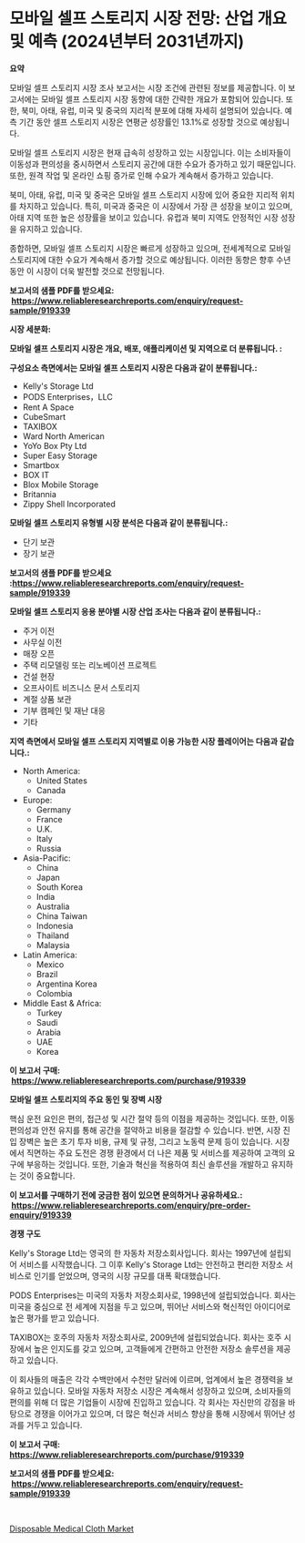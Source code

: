 <p><h1>모바일 셀프 스토리지 시장 전망: 산업 개요 및 예측 (2024년부터 2031년까지)</h1></p><p><strong>요약</strong></p>
<p><p>모바일 셀프 스토리지 시장 조사 보고서는 시장 조건에 관련된 정보를 제공합니다. 이 보고서에는 모바일 셀프 스토리지 시장 동향에 대한 간략한 개요가 포함되어 있습니다. 또한, 북미, 아태, 유럽, 미국 및 중국의 지리적 분포에 대해 자세히 설명되어 있습니다. 예측 기간 동안 셀프 스토리지 시장은 연평균 성장률인 13.1%로 성장할 것으로 예상됩니다.</p><p>모바일 셀프 스토리지 시장은 현재 급속히 성장하고 있는 시장입니다. 이는 소비자들이 이동성과 편의성을 중시하면서 스토리지 공간에 대한 수요가 증가하고 있기 때문입니다. 또한, 원격 작업 및 온라인 쇼핑 증가로 인해 수요가 계속해서 증가하고 있습니다.</p><p>북미, 아태, 유럽, 미국 및 중국은 모바일 셀프 스토리지 시장에 있어 중요한 지리적 위치를 차지하고 있습니다. 특히, 미국과 중국은 이 시장에서 가장 큰 성장을 보이고 있으며, 아태 지역 또한 높은 성장률을 보이고 있습니다. 유럽과 북미 지역도 안정적인 시장 성장을 유지하고 있습니다.</p><p>종합하면, 모바일 셀프 스토리지 시장은 빠르게 성장하고 있으며, 전세계적으로 모바일 스토리지에 대한 수요가 계속해서 증가할 것으로 예상됩니다. 이러한 동향은 향후 수년 동안 이 시장이 더욱 발전할 것으로 전망됩니다.</p></p>
<p><strong>보고서의 샘플 PDF를 받으세요: &nbsp;<a href="https://www.reliableresearchreports.com/enquiry/request-sample/919339">https://www.reliableresearchreports.com/enquiry/request-sample/919339</a></strong></p>
<p><strong>시장 세분화:</strong></p>
<p><strong> 모바일 셀프 스토리지 시장은 개요, 배포, 애플리케이션 및 지역으로 더 분류됩니다. :</strong></p>
<p><strong>구성요소 측면에서는 모바일 셀프 스토리지 시장은 다음과 같이 분류됩니다.:</strong></p>
<p><ul><li>Kelly's Storage Ltd</li><li>PODS Enterprises，LLC</li><li>Rent A Space</li><li>CubeSmart</li><li>TAXIBOX</li><li>Ward North American</li><li>YoYo Box Pty Ltd</li><li>Super Easy Storage</li><li>Smartbox</li><li>BOX IT</li><li>Blox Mobile Storage</li><li>Britannia</li><li>Zippy Shell Incorporated</li></ul></p>
<p><strong> 모바일 셀프 스토리지 유형별 시장 분석은 다음과 같이 분류됩니다.:</strong></p>
<p><ul><li>단기 보관</li><li>장기 보관</li></ul></p>
<p><strong>보고서의 샘플 PDF를 받으세요 :<a href="https://www.reliableresearchreports.com/enquiry/request-sample/919339">https://www.reliableresearchreports.com/enquiry/request-sample/919339</a></strong></p>
<p><strong> 모바일 셀프 스토리지 응용 분야별 시장 산업 조사는 다음과 같이 분류됩니다.:</strong></p>
<p><ul><li>주거 이전</li><li>사무실 이전</li><li>매장 오픈</li><li>주택 리모델링 또는 리노베이션 프로젝트</li><li>건설 현장</li><li>오프사이트 비즈니스 문서 스토리지</li><li>계절 상품 보관</li><li>기부 캠페인 및 재난 대응</li><li>기타</li></ul></p>
<p><strong>지역 측면에서 모바일 셀프 스토리지 지역별로 이용 가능한 시장 플레이어는 다음과 같습니다.:</strong></p>
<p><ul>
    <li>
        North America:
        <ul>
            <li>United States</li>
            <li>Canada</li>
        </ul>
    </li>
    <li>
        Europe:
        <ul>
            <li>Germany</li>
            <li>France</li>
            <li>U.K.</li>
            <li>Italy</li>
            <li>Russia</li>
        </ul>
    </li>
    <li>
        Asia-Pacific:
        <ul>
            <li>China</li>
            <li>Japan</li>
            <li>South Korea</li>
            <li>India</li>
            <li>Australia</li>
            <li>China Taiwan</li>
            <li>Indonesia</li>
            <li>Thailand</li>
            <li>Malaysia</li>
        </ul>
    </li>
    <li>
        Latin America:
        <ul>
            <li>Mexico</li>
            <li>Brazil</li>
            <li>Argentina Korea</li>
            <li>Colombia</li>
        </ul>
    </li>
    <li>
        Middle East & Africa:
        <ul>
            <li>Turkey</li>
            <li>Saudi</li>
            <li>Arabia</li>
            <li>UAE</li>
            <li>Korea</li>
        </ul>
    </li>
    </ul></p>
<p><strong>이 보고서 구매: &nbsp;<a href="https://www.reliableresearchreports.com/purchase/919339">https://www.reliableresearchreports.com/purchase/919339</a></strong></p>
<p><strong>모바일 셀프 스토리지의 주요 동인 및 장벽 시장</strong></p>
<p><p>핵심 운전 요인은 편의, 접근성 및 시간 절약 등의 이점을 제공하는 것입니다. 또한, 이동 편의성과 안전 유지를 통해 공간을 절약하고 비용을 절감할 수 있습니다. 반면, 시장 진입 장벽은 높은 초기 투자 비용, 규제 및 규정, 그리고 노동력 문제 등이 있습니다. 시장에서 직면하는 주요 도전은 경쟁 환경에서 더 나은 제품 및 서비스를 제공하여 고객의 요구에 부응하는 것입니다. 또한, 기술과 혁신을 적용하여 최신 솔루션을 개발하고 유지하는 것이 중요합니다.</p></p>
<p><strong>이 보고서를 구매하기 전에 궁금한 점이 있으면 문의하거나 공유하세요.: &nbsp;<a href="https://www.reliableresearchreports.com/enquiry/pre-order-enquiry/919339">https://www.reliableresearchreports.com/enquiry/pre-order-enquiry/919339</a></strong></p>
<p><strong>경쟁 구도</strong></p>
<p><p>Kelly's Storage Ltd는 영국의 한 자동차 저장소회사입니다. 회사는 1997년에 설립되어 서비스를 시작했습니다. 그 이후 Kelly's Storage Ltd는 안전하고 편리한 저장소 서비스로 인기를 얻었으며, 영국의 시장 규모를 대폭 확대했습니다.</p><p>PODS Enterprises는 미국의 자동차 저장소회사로, 1998년에 설립되었습니다. 회사는 미국을 중심으로 전 세계에 지점을 두고 있으며, 뛰어난 서비스와 혁신적인 아이디어로 높은 평가를 받고 있습니다.</p><p>TAXIBOX는 호주의 자동차 저장소회사로, 2009년에 설립되었습니다. 회사는 호주 시장에서 높은 인지도를 갖고 있으며, 고객들에게 간편하고 안전한 저장소 솔루션을 제공하고 있습니다.</p><p>이 회사들의 매출은 각각 수백만에서 수천만 달러에 이르며, 업계에서 높은 경쟁력을 보유하고 있습니다. 모바일 자동차 저장소 시장은 계속해서 성장하고 있으며, 소비자들의 편의를 위해 더 많은 기업들이 시장에 진입하고 있습니다. 각 회사는 자신만의 강점을 바탕으로 경쟁을 이어가고 있으며, 더 많은 혁신과 서비스 향상을 통해 시장에서 뛰어난 성과를 거두고 있습니다.</p></p>
<p><strong>이 보고서 구매: &nbsp; <a href="https://www.reliableresearchreports.com/purchase/919339">https://www.reliableresearchreports.com/purchase/919339</a></strong></p>
<p><strong>보고서의 샘플 PDF를 받으세요: &nbsp;<a href="https://www.reliableresearchreports.com/enquiry/request-sample/919339">https://www.reliableresearchreports.com/enquiry/request-sample/919339</a></strong><strong></strong></p>
<p>&nbsp;</p>
<p><p><a href="https://github.com/lbird53714/Market-Research-Report-List-3/blob/main/disposable-medical-cloth-market.md">Disposable Medical Cloth Market</a></p></p>